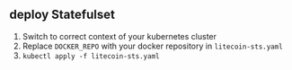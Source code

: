 ## deploy Statefulset
1. Switch to correct context of your kubernetes cluster
2. Replace `DOCKER_REPO` with your docker repository in `litecoin-sts.yaml`
3. `kubectl apply -f litecoin-sts.yaml`